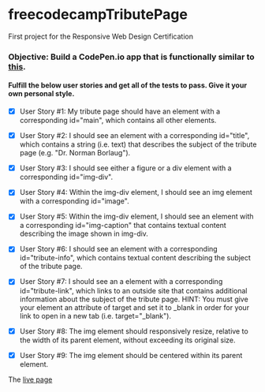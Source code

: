 # freecodecampTributePage

First project for the Responsive Web Design Certification

### Objective: Build a CodePen.io app that is functionally similar to [this](https://codepen.io/freeCodeCamp/full/zNqgVx).

#### Fulfill the below user stories and get all of the tests to pass. Give it your own personal style.
- [x] User Story #1: My tribute page should have an element with a corresponding id="main", which contains all other elements.
- [x] User Story #2: I should see an element with a corresponding id="title", which contains a string (i.e. text) that describes the subject of the tribute page (e.g. "Dr. Norman Borlaug").
- [x] User Story #3: I should see either a figure or a div element with a corresponding id="img-div".
- [x] User Story #4: Within the img-div element, I should see an img element with a corresponding id="image".
- [x] User Story #5: Within the img-div element, I should see an element with a corresponding id="img-caption" that contains textual content describing the image shown in img-div.
- [x] User Story #6: I should see an element with a corresponding id="tribute-info", which contains textual content describing the subject of the tribute page.
- [x] User Story #7: I should see an a element with a corresponding id="tribute-link", which links to an outside site that contains additional information about the subject of the tribute page. HINT: You must give your element an attribute of target and set it to _blank in order for your link to open in a new tab (i.e. target="_blank").
- [x] User Story #8: The img element should responsively resize, relative to the width of its parent element, without exceeding its original size.
- [x] User Story #9: The img element should be centered within its parent element.


The [live page](https://yassienabdillahi.github.io/freecodecampTributePage/)
